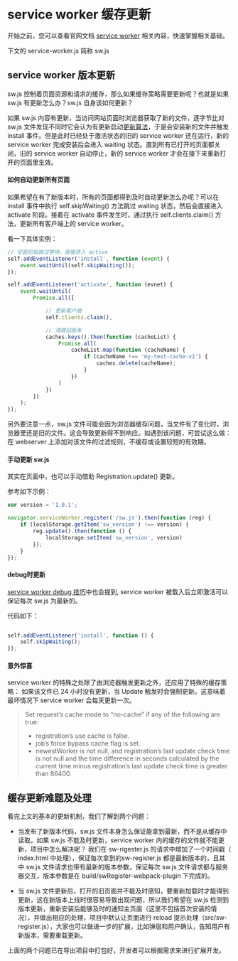 # service worker 缓存更新

开始之前，您可以查看官网文档 [service worker](https://lavas.baidu.com/doc/offline-and-cache-loading/service-worker/01-service-worker-introduction) 相关内容，快速掌握相关基础。

下文的 service-worker.js 简称 sw.js

## service worker 版本更新

sw.js 控制着页面资源和请求的缓存，那么如果缓存策略需要更新呢？也就是如果 sw.js 有更新怎么办？sw.js 自身该如何更新？

如果 sw.js 内容有更新，当访问网站页面时浏览器获取了新的文件，逐字节比对 sw.js 文件发现不同时它会认为有更新启动[更新算法](https://w3c.github.io/ServiceWorker/#update-algorithm)，于是会安装新的文件并触发 install 事件。但是此时已经处于激活状态的旧的 service worker 还在运行，新的 service worker 完成安装后会进入 waiting 状态。直到所有已打开的页面都关闭，旧的 service worker 自动停止，新的 service worker 才会在接下来重新打开的页面里生效。

#### 如何自动更新所有页面

如果希望在有了新版本时，所有的页面都得到及时自动更新怎么办呢？可以在 install 事件中执行 self.skipWaiting() 方法跳过 waiting 状态，然后会直接进入 activate 阶段。接着在 activate 事件发生时，通过执行 self.clients.claim() 方法，更新所有客户端上的 service worker。

看一下具体实例：

```javascript
// 安装阶段跳过等待，直接进入 active
self.addEventListener('install', function (event) {
    event.waitUntil(self.skipWaiting());
});

self.addEventListener('activate', function (evnet) {
    event.waitUntil(
        Promise.all([

            // 更新客户端
            self.clients.claim(),

            // 清理旧版本
            caches.keys().then(function (cacheList) {
                Promise.all(
                    cacheList.map(function (cacheName) {
                        if (cacheName !== 'my-test-cache-v1') {
                            caches.delete(cacheName);
                        }
                    })
                )
            })
        ])
    );
});
```

另外要注意一点，sw.js 文件可能会因为浏览器缓存问题，当文件有了变化时，浏览器里还是旧的文件。这会导致更新得不到响应。如遇到该问题，可尝试这么做：在 webserver 上添加对该文件的过滤规则，不缓存或设置较短的有效期。


#### 手动更新 sw.js

其实在页面中，也可以手动借助 Registration.update() 更新。

参考如下示例：

```javascript
var version = '1.0.1';

navigator.serviceWorker.register('/sw.js').then(function (reg) {
    if (localStorage.getItem('sw_version') !== version) {
        reg.update().then(function () {
            localStorage.setItem('sw_version', version)
        });
    }
});
```

#### debug时更新

[service worker debug 技巧](./04-service-worker-debug.md)中也会提到, service worker 被载入后立即激活可以保证每次 sw.js 为最新的。

代码如下：

```javascript

self.addEventListener('install', function () {
    self.skipWaiting();
});

```


#### 意外惊喜

 service worker 的特殊之处除了由浏览器触发更新之外，还应用了特殊的缓存策略： 如果该文件已 24 小时没有更新，当 Update 触发时会强制更新。这意味着最坏情况下 service worker 会每天更新一次。

> Set request’s cache mode to “no-cache” if any of the following are true:
> - registration’s use cache is false.
> - job’s force bypass cache flag is set.
> - newestWorker is not null, and registration’s last update check time is not null and the time difference in seconds calculated by the current time minus registration’s last update check time is greater than 86400.



## 缓存更新难题及处理

看完上文的基本的更新机制，我们了解到两个问题：
* 当发布了新版本代码，sw.js 文件本身怎么保证能拿到最新，而不是从缓存中读取。如果 sw.js 不能及时更新，service worker 内的缓存的文件就不能更新，项目中怎么解决呢？
我们在 sw-rigester.js 的请求中增加了一个时间戳（ index.html 中处理），保证每次拿到的sw-register.js 都是最新版本的，且其中 sw.js 文件请求也带有最新的版本参数，保证每次 sw.js 文件请求都与服务器交互，版本参数是在 build/swRegister-webpack-plugin 下完成的。

* 当 sw.js 文件更新后，打开的旧页面并不能及时感知，要重新加载时才能得到更新，这在新版本上线时很容易导致出现问题，所以我们希望在 sw.js 检测到版本更新，重新安装后能够及时的通知主页面（这里不包括首次安装的情况），并做出相应的处理，项目中默认让页面进行 reload 提示处理（src/sw-register.js），大家也可以做进一步的扩展，比如弹层和用户确认，告知用户有新版本，需要重载更新。

上面的两个问题已在导出项目中打包好，开发者可以根据需求来进行扩展开发。









